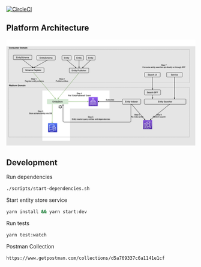[![CircleCI](https://circleci.com/gh/creasy-framework/creasy-search-entity-store/tree/master.svg?style=svg&circle-token=35e9dcdadc4577885776142e15b707398c75185e)](https://circleci.com/gh/creasy-framework/creasy-search-entity-store/tree/master)

## Platform Architecture

![launch page](assets/platform-architecture.png 'Architecture')



## Development

Run dependencies
```bash
./scripts/start-dependencies.sh
```

Start entity store service
```bash
yarn install && yarn start:dev
```

Run tests
```bash
yarn test:watch
```

Postman Collection
```
https://www.getpostman.com/collections/d5a769337c6a1141e1cf
```
